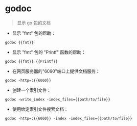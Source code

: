 # godoc

> 显示 go 包的文档

- 显示 "fmt" 包的帮助：

`godoc {{fmt}}`

- 显示 "fmt" 包的 "Printf" 函数的帮助：

`godoc {{fmt}} {{Printf}}`

- 在网页服务器的"6060"端口上提供文档服务：

`godoc -http=:{{6060}}`

- 创建一个索引文件：

`godoc -write_index -index_files={{path/to/file}}`

- 使用给定索引文件搜索文档：

`godoc -http=:{{6060}} -index -index_files={{path/to/file}}`

[#]: contributors: ([jim.大团结])